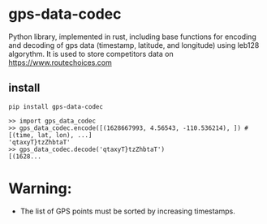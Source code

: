 # gps-data-codec

Python library, implemented in rust, including base functions for encoding and decoding of gps data (timestamp, latitude, and longitude) using leb128 algorythm.
It is used to store competitors data on https://www.routechoices.com

## install
 
```
pip install gps-data-codec
```


```
>> import gps_data_codec
>> gps_data_codec.encode([(1628667993, 4.56543, -110.536214), ]) # [(time, lat, lon), ...]
'qtaxyT}tzZhbtaT'
>> gps_data_codec.decode('qtaxyT}tzZhbtaT')
[(1628...
```

# Warning:  
  - The list of GPS points must be sorted by increasing timestamps.
